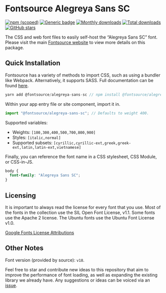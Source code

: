 # Fontsource Alegreya Sans SC

[![npm (scoped)](https://img.shields.io/npm/v/@fontsource/alegreya-sans-sc?color=brightgreen)](https://www.npmjs.com/package/@fontsource/alegreya-sans-sc) [![Generic badge](https://img.shields.io/badge/fontsource-passing-brightgreen)](https://github.com/fontsource/fontsource) [![Monthly downloads](https://badgen.net/npm/dm/@fontsource/alegreya-sans-sc)](https://github.com/fontsource/fontsource) [![Total downloads](https://badgen.net/npm/dt/@fontsource/alegreya-sans-sc)](https://github.com/fontsource/fontsource) [![GitHub stars](https://img.shields.io/github/stars/fontsource/fontsource.svg?style=social&label=Star)](https://github.com/fontsource/fontsource/stargazers)

The CSS and web font files to easily self-host the “Alegreya Sans SC” font. Please visit the main [Fontsource website](https://fontsource.org/fonts/alegreya-sans-sc) to view more details on this package.

## Quick Installation

Fontsource has a variety of methods to import CSS, such as using a bundler like Webpack. Alternatively, it supports SASS. Full documentation can be found [here](https://fontsource.org/docs/introduction).

```javascript
yarn add @fontsource/alegreya-sans-sc // npm install @fontsource/alegreya-sans-sc
```

Within your app entry file or site component, import it in.

```javascript
import "@fontsource/alegreya-sans-sc"; // Defaults to weight 400.
```

Supported variables:

- Weights: `[100,300,400,500,700,800,900]`
- Styles: `[italic,normal]`
- Supported subsets: `[cyrillic,cyrillic-ext,greek,greek-ext,latin,latin-ext,vietnamese]`

Finally, you can reference the font name in a CSS stylesheet, CSS Module, or CSS-in-JS.

```css
body {
  font-family: "Alegreya Sans SC";
}
```

## Licensing

It is important to always read the license for every font that you use.
Most of the fonts in the collection use the SIL Open Font License, v1.1. Some fonts use the Apache 2 license. The Ubuntu fonts use the Ubuntu Font License v1.0.

[Google Fonts License Attributions](https://fonts.google.com/attribution)

## Other Notes

Font version (provided by source): `v18`.

Feel free to star and contribute new ideas to this repository that aim to improve the performance of font loading, as well as expanding the existing library we already have. Any suggestions or ideas can be voiced via an [issue](https://github.com/fontsource/fontsource/issues).
